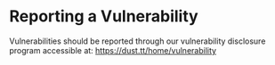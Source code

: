 # Reporting a Vulnerability

Vulnerabilities should be reported through our vulnerability disclosure program accessible at: https://dust.tt/home/vulnerability
